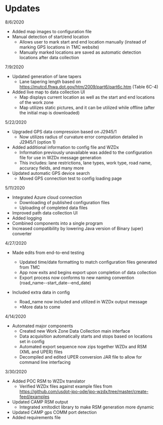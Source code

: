 # Updates
8/6/2020
- Added map images to configuration file
- Manual detection of start/end location
  - Allows user to mark start and end location manually (instead of marking GPS locations in TMC website)
  - Manually marked locations are saved as automatic detection locations after data collection

7/9/2020
- Updated generation of lane tapers
  - Lane tapering length based on https://mutcd.fhwa.dot.gov/htm/2009/part6/part6c.htm (Table 6C-4)
- Added live map to data collection UI
  - Map displays current location as well as the start and end locations of the work zone
  - Map utilizes static pictures, and it can be utilized while offline (after the initial map is downloaded)

5/22/2020
- Upgraded GPS data compression based on J2945/1
  - Now utilizes radius of curvature error computation detailed in J2945/1 (option 1)
- Added additional information to config file and WZDx
  - Information previously unavailable was added to the configuration file for use in WZDx message generation
  - This includes: lane restrictions, lane types, work type, road name, accuracy fields, and many more
- Updated automatic GPS device search
  - Moved GPS connection test to config loading page

5/11/2020
- Integrated Azure cloud connection
  - Downloading of published configuration files
  - Uploading of completed data files
- Improved path data collection UI
- Added logging
- Combined components into a single program
- Increased compatibility by lowering Java version of Binary (uper) converter

4/27/2020
- Made edits from end-to-end testing
  - Updated time/date formatting to match configuration files generated from TMC
  - App now exits and begins export upon completion of data collection
  - Export process now conforms to new naming convention (road_name--start_date--end_date)
  
- Included extra data in config
  - Road_name now included and utilized in WZDx output message
  - *More data to come

4/14/2020
- Automated major components
  - Created new Work Zone Data Collection main interface
  - Data acquisition automatically starts and stops based on locations set in config
  - Automated export sequence now zips together WZDx and RSM (XML and UPER) files
  - Decompiled and edited UPER conversion JAR file to allow for command line interfacing

3/30/2020
- Added POC RSM to WZDx translator
  - Verified WZDx files against example files from https://github.com/usdot-jpo-ode/jpo-wzdx/tree/master/create-feed/examples
- Updated CAMP RSM output
  - Integrated xmltodict library to make RSM generation more dynamic
- Updated CAMP gps COMM port detection
- Added requirements file
